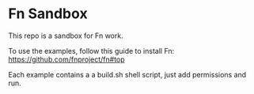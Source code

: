 # Fn Sandbox

This repo is a sandbox for Fn work.

To use the examples, follow this guide to install Fn: https://github.com/fnproject/fn#top

Each example contains a a build.sh shell script, just add permissions and run.